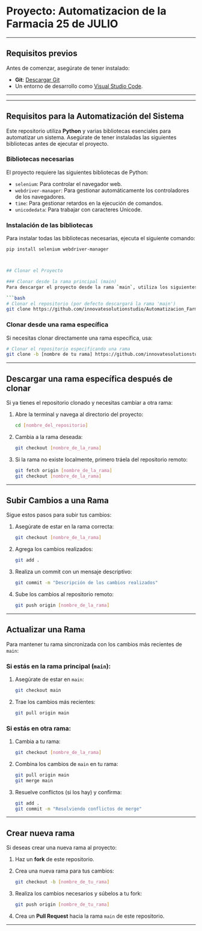 # Proyecto: Automatizacion de la Farmacia 25 de JULIO


---

## Requisitos previos

Antes de comenzar, asegúrate de tener instalado:
- **Git**: [Descargar Git](https://git-scm.com/)
- Un entorno de desarrollo como [Visual Studio Code](https://code.visualstudio.com/).

---
---

## Requisitos para la Automatización del Sistema

Este repositorio utiliza **Python** y varias bibliotecas esenciales para automatizar un sistema. Asegúrate de tener instaladas las siguientes bibliotecas antes de ejecutar el proyecto.

### Bibliotecas necesarias

El proyecto requiere las siguientes bibliotecas de Python:

- `selenium`: Para controlar el navegador web.
- `webdriver-manager`: Para gestionar automáticamente los controladores de los navegadores.
- `time`: Para gestionar retardos en la ejecución de comandos.
- `unicodedata`: Para trabajar con caracteres Unicode.

### Instalación de las bibliotecas

Para instalar todas las bibliotecas necesarias, ejecuta el siguiente comando:

```bash
pip install selenium webdriver-manager



## Clonar el Proyecto

### Clonar desde la rama principal (main)
Para descargar el proyecto desde la rama `main`, utiliza los siguientes comandos:

```bash
# Clonar el repositorio (por defecto descargará la rama 'main')
git clone https://github.com/innovatesolutionstudio/Automatizacion_Farmacia.git
```

### Clonar desde una rama específica
Si necesitas clonar directamente una rama específica, usa:

```bash
# Clonar el repositorio especificando una rama
git clone -b [nombre de tu rama] https://github.com/innovatesolutionstudio/Automatizacion_Farmacia.git
```

---

## Descargar una rama específica después de clonar

Si ya tienes el repositorio clonado y necesitas cambiar a otra rama:

1. Abre la terminal y navega al directorio del proyecto:
   ```bash
   cd [nombre_del_repositorio]
   ```

2. Cambia a la rama deseada:
   ```bash
   git checkout [nombre_de_la_rama]
   ```

3. Si la rama no existe localmente, primero tráela del repositorio remoto:
   ```bash
   git fetch origin [nombre_de_la_rama]
   git checkout [nombre_de_la_rama]
   ```

---

## Subir Cambios a una Rama

Sigue estos pasos para subir tus cambios:

1. Asegúrate de estar en la rama correcta:
   ```bash
   git checkout [nombre_de_la_rama]
   ```

2. Agrega los cambios realizados:
   ```bash
   git add .
   ```

3. Realiza un commit con un mensaje descriptivo:
   ```bash
   git commit -m "Descripción de los cambios realizados"
   ```

4. Sube los cambios al repositorio remoto:
   ```bash
   git push origin [nombre_de_la_rama]
   ```

---

## Actualizar una Rama

Para mantener tu rama sincronizada con los cambios más recientes de `main`:

### Si estás en la rama principal (`main`):
1. Asegúrate de estar en `main`:
   ```bash
   git checkout main
   ```

2. Trae los cambios más recientes:
   ```bash
   git pull origin main
   ```

### Si estás en otra rama:
1. Cambia a tu rama:
   ```bash
   git checkout [nombre_de_la_rama]
   ```

2. Combina los cambios de `main` en tu rama:
   ```bash
   git pull origin main
   git merge main
   ```

3. Resuelve conflictos (si los hay) y confirma:
   ```bash
   git add .
   git commit -m "Resolviendo conflictos de merge"
   ```

---

## Crear nueva rama

Si deseas crear una nueva rama al proyecto:

1. Haz un **fork** de este repositorio.
2. Crea una nueva rama para tus cambios:
   ```bash
   git checkout -b [nombre_de_tu_rama]
   ```

3. Realiza los cambios necesarios y súbelos a tu fork:
   ```bash
   git push origin [nombre_de_tu_rama]
   ```

4. Crea un **Pull Request** hacia la rama `main` de este repositorio.

---

